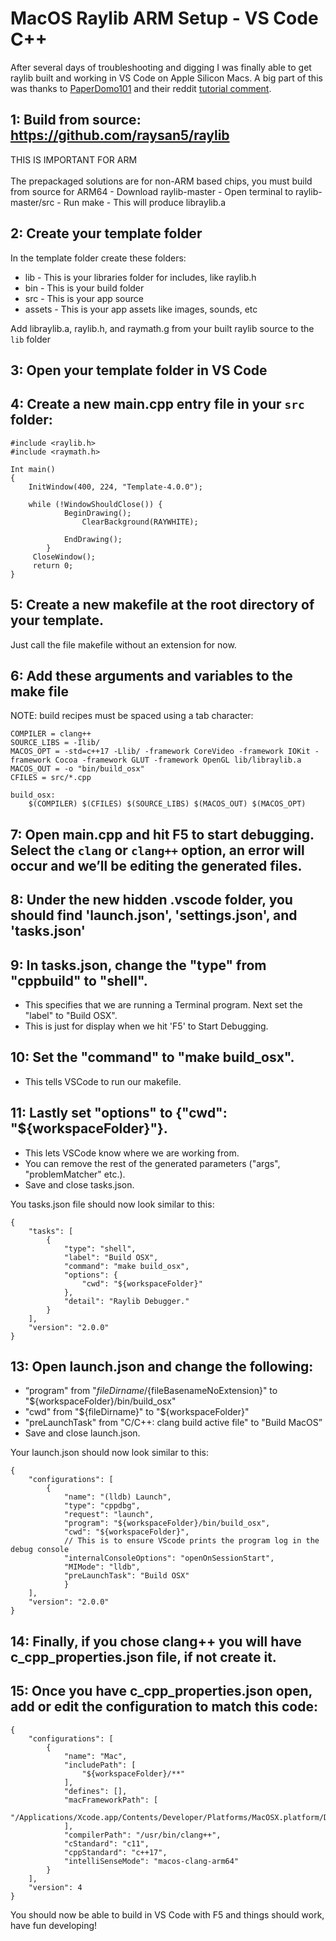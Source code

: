 # MacOS Raylib ARM Setup - VS Code C++

After several days of troubleshooting and digging I was finally able to get raylib built and working in VS Code on Apple Silicon Macs. 
A big part of this was thanks to [PaperDomo101](https://github.com/Paperdomo101) and their reddit [tutorial comment](https://www.reddit.com/r/raylib/comments/sh586x/comment/hv4ezz5/?utm_source=share&utm_medium=web2x&context=3). 

## 1: Build from source: https://github.com/raysan5/raylib
THIS IS IMPORTANT FOR ARM<br><br>
The prepackaged solutions are for non-ARM based chips, you must build from source for ARM64
    - Download raylib-master
    - Open terminal to raylib-master/src
    - Run make
    - This will produce libraylib.a

## 2: Create your template folder
In the template folder create these folders:
  - lib - This is your libraries folder for includes, like raylib.h
  - bin - This is your build folder
  - src - This is your app source
  - assets - This is your app assets like images, sounds, etc

Add libraylib.a, raylib.h, and raymath.g from your built raylib source to the `lib` folder

## 3: Open your template folder in VS Code

## 4: Create a new main.cpp entry file in your `src` folder:

```
#include <raylib.h>
#include <raymath.h>

Int main()
{
	InitWindow(400, 224, "Template-4.0.0");
	
	while (!WindowShouldClose()) {
        	BeginDrawing();
            	ClearBackground(RAYWHITE);
    
        	EndDrawing();
    	}
   	 CloseWindow();
   	 return 0;
}
```

## 5: Create a new makefile at the root directory of your template.
Just call the file makefile without an extension for now.

## 6: Add these arguments and variables to the make file
NOTE: build recipes must be spaced using a tab character:

```
COMPILER = clang++
SOURCE_LIBS = -Ilib/
MACOS_OPT = -std=c++17 -Llib/ -framework CoreVideo -framework IOKit -framework Cocoa -framework GLUT -framework OpenGL lib/libraylib.a
MACOS_OUT = -o "bin/build_osx"
CFILES = src/*.cpp

build_osx:
    $(COMPILER) $(CFILES) $(SOURCE_LIBS) $(MACOS_OUT) $(MACOS_OPT)
```

## 7: Open main.cpp and hit F5 to start debugging. Select the `clang` or `clang++` option, an error will occur and we’ll be editing the generated files.

## 8: Under the new hidden .vscode folder, you should find 'launch.json', 'settings.json', and 'tasks.json'

## 9: In tasks.json, change the "type" from "cppbuild" to "shell". 
- This specifies that we are running a Terminal program. Next set the "label" to "Build OSX". 
- This is just for display when we hit 'F5' to Start Debugging. 

## 10: Set the "command" to "make build_osx". 
- This tells VSCode to run our makefile. 

## 11: Lastly set "options" to {"cwd": "${workspaceFolder}"}. 
- This lets VSCode know where we are working from.
- You can remove the rest of the generated parameters ("args", "problemMatcher" etc.). 
- Save and close tasks.json.

You tasks.json file should now look similar to this:

```
{
    "tasks": [
        {
            "type": "shell",
            "label": "Build OSX",
            "command": "make build_osx",
            "options": {
                "cwd": "${workspaceFolder}"
            },
            "detail": "Raylib Debugger."
        }
    ],
    "version": "2.0.0"
}
```

## 13: Open launch.json and change the following:
- “program" from "${fileDirname}/${fileBasenameNoExtension}" to "${workspaceFolder}/bin/build_osx"
- "cwd" from "${fileDirname}" to "${workspaceFolder}"
- "preLaunchTask" from "C/C++: clang build active file" to "Build MacOS”
- Save and close launch.json.

Your launch.json should now look similar to this:

```
{
    "configurations": [
        {
            "name": "(lldb) Launch",
            "type": "cppdbg",
            "request": "launch",
            "program": "${workspaceFolder}/bin/build_osx",
            "cwd": "${workspaceFolder}",
            // This is to ensure VScode prints the program log in the debug console
            "internalConsoleOptions": "openOnSessionStart", 
            "MIMode": "lldb",
            "preLaunchTask": "Build OSX"
            }
    ],
    "version": "2.0.0"
}
```

## 14: Finally, if you chose clang++ you will have c_cpp_properties.json file, if not create it.

## 15: Once you have c_cpp_properties.json open, add or edit the configuration to match this code:

```
{
    "configurations": [
        {
            "name": "Mac",
            "includePath": [
                "${workspaceFolder}/**"
            ],
            "defines": [],
            "macFrameworkPath": [
                "/Applications/Xcode.app/Contents/Developer/Platforms/MacOSX.platform/Developer/SDKs/MacOSX.sdk/System/Library/Frameworks"
            ],
            "compilerPath": "/usr/bin/clang++",
            "cStandard": "c11",
            "cppStandard": "c++17",
            "intelliSenseMode": "macos-clang-arm64"
        }
    ],
    "version": 4
}
```

You should now be able to build in VS Code with F5 and things should work, have fun developing!

